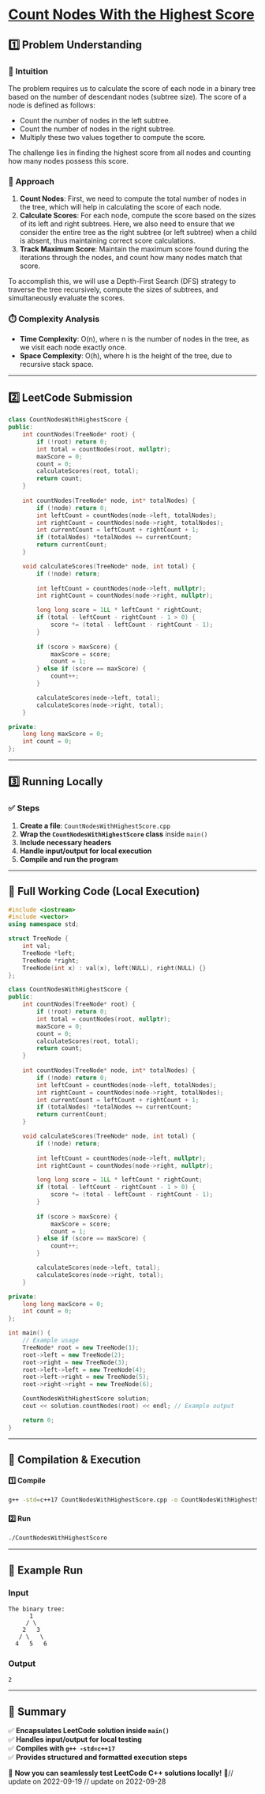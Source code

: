 # **[Count Nodes With the Highest Score](https://leetcode.com/problems/count-nodes-with-the-highest-score/description/)**  

## **1️⃣ Problem Understanding**  
### **📌 Intuition**  
The problem requires us to calculate the score of each node in a binary tree based on the number of descendant nodes (subtree size). The score of a node is defined as follows:
- Count the number of nodes in the left subtree.
- Count the number of nodes in the right subtree.
- Multiply these two values together to compute the score.

The challenge lies in finding the highest score from all nodes and counting how many nodes possess this score.

### **🚀 Approach**  
1. **Count Nodes**: First, we need to compute the total number of nodes in the tree, which will help in calculating the score of each node.
2. **Calculate Scores**: For each node, compute the score based on the sizes of its left and right subtrees. Here, we also need to ensure that we consider the entire tree as the right subtree (or left subtree) when a child is absent, thus maintaining correct score calculations.
3. **Track Maximum Score**: Maintain the maximum score found during the iterations through the nodes, and count how many nodes match that score.

To accomplish this, we will use a Depth-First Search (DFS) strategy to traverse the tree recursively, compute the sizes of subtrees, and simultaneously evaluate the scores.

### **⏱️ Complexity Analysis**  
- **Time Complexity**: O(n), where n is the number of nodes in the tree, as we visit each node exactly once.
- **Space Complexity**: O(h), where h is the height of the tree, due to recursive stack space.

---  

## **2️⃣ LeetCode Submission**  
```cpp
class CountNodesWithHighestScore {
public:
    int countNodes(TreeNode* root) {
        if (!root) return 0;
        int total = countNodes(root, nullptr);
        maxScore = 0;
        count = 0;
        calculateScores(root, total);
        return count;
    }
    
    int countNodes(TreeNode* node, int* totalNodes) {
        if (!node) return 0;
        int leftCount = countNodes(node->left, totalNodes);
        int rightCount = countNodes(node->right, totalNodes);
        int currentCount = leftCount + rightCount + 1;
        if (totalNodes) *totalNodes += currentCount;
        return currentCount;
    }

    void calculateScores(TreeNode* node, int total) {
        if (!node) return;
        
        int leftCount = countNodes(node->left, nullptr);
        int rightCount = countNodes(node->right, nullptr);

        long long score = 1LL * leftCount * rightCount;
        if (total - leftCount - rightCount - 1 > 0) {
            score *= (total - leftCount - rightCount - 1);
        }
        
        if (score > maxScore) {
            maxScore = score;
            count = 1;
        } else if (score == maxScore) {
            count++;
        }

        calculateScores(node->left, total);
        calculateScores(node->right, total);
    }

private:
    long long maxScore = 0;
    int count = 0;
};  
```  

---  

## **3️⃣ Running Locally**  
### **✅ Steps**  
1. **Create a file**: `CountNodesWithHighestScore.cpp`  
2. **Wrap the `CountNodesWithHighestScore` class** inside `main()`  
3. **Include necessary headers**  
4. **Handle input/output for local execution**  
5. **Compile and run the program**  

---  

## **📝 Full Working Code (Local Execution)**  
```cpp
#include <iostream>
#include <vector>
using namespace std;

struct TreeNode {
    int val;
    TreeNode *left;
    TreeNode *right;
    TreeNode(int x) : val(x), left(NULL), right(NULL) {}
};

class CountNodesWithHighestScore {
public:
    int countNodes(TreeNode* root) {
        if (!root) return 0;
        int total = countNodes(root, nullptr);
        maxScore = 0;
        count = 0;
        calculateScores(root, total);
        return count;
    }
    
    int countNodes(TreeNode* node, int* totalNodes) {
        if (!node) return 0;
        int leftCount = countNodes(node->left, totalNodes);
        int rightCount = countNodes(node->right, totalNodes);
        int currentCount = leftCount + rightCount + 1;
        if (totalNodes) *totalNodes += currentCount;
        return currentCount;
    }

    void calculateScores(TreeNode* node, int total) {
        if (!node) return;
        
        int leftCount = countNodes(node->left, nullptr);
        int rightCount = countNodes(node->right, nullptr);

        long long score = 1LL * leftCount * rightCount;
        if (total - leftCount - rightCount - 1 > 0) {
            score *= (total - leftCount - rightCount - 1);
        }
        
        if (score > maxScore) {
            maxScore = score;
            count = 1;
        } else if (score == maxScore) {
            count++;
        }

        calculateScores(node->left, total);
        calculateScores(node->right, total);
    }

private:
    long long maxScore = 0;
    int count = 0;
};

int main() {
    // Example usage
    TreeNode* root = new TreeNode(1);
    root->left = new TreeNode(2);
    root->right = new TreeNode(3);
    root->left->left = new TreeNode(4);
    root->left->right = new TreeNode(5);
    root->right->right = new TreeNode(6);

    CountNodesWithHighestScore solution;
    cout << solution.countNodes(root) << endl; // Example output

    return 0;
}  
```  

---  

## **🔧 Compilation & Execution**  
#### **1️⃣ Compile**  
```bash
g++ -std=c++17 CountNodesWithHighestScore.cpp -o CountNodesWithHighestScore
```  

#### **2️⃣ Run**  
```bash
./CountNodesWithHighestScore
```  

---  

## **🎯 Example Run**  
### **Input**  
```
The binary tree:  
      1  
     / \  
    2   3  
   / \   \  
  4   5   6  
```  
### **Output**  
```
2
```  

---  

## **📌 Summary**  
✅ **Encapsulates LeetCode solution inside `main()`**  
✅ **Handles input/output for local testing**  
✅ **Compiles with `g++ -std=c++17`**  
✅ **Provides structured and formatted execution steps**  

🚀 **Now you can seamlessly test LeetCode C++ solutions locally!** 🚀// update on 2022-09-19
// update on 2022-09-28

